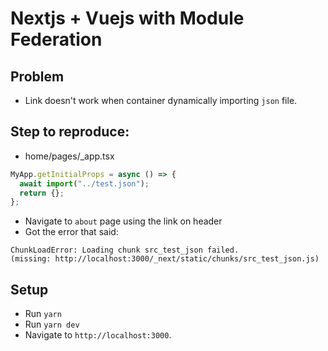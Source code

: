 # Nextjs + Vuejs with Module Federation

## Problem

- Link doesn't work when container dynamically importing `json` file.

## Step to reproduce:

- home/pages/\_app.tsx

```typescript
MyApp.getInitialProps = async () => {
  await import("../test.json");
  return {};
};
```

- Navigate to `about` page using the link on header
- Got the error that said:

```
ChunkLoadError: Loading chunk src_test_json failed.
(missing: http://localhost:3000/_next/static/chunks/src_test_json.js)
```

## Setup

- Run `yarn`
- Run `yarn dev`
- Navigate to `http://localhost:3000`.
